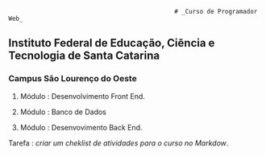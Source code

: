                                                   # _Curso de Programador Web_ 
                                                  
## Instituto Federal de Educação, Ciência e Tecnologia de Santa Catarina 

### Campus São Lourenço do Oeste 

1. Módulo : Desenvolvimento Front End.

2. Módulo  : Banco de Dados 

3. Módulo :  Desenvovimento Back End.


 Tarefa : _criar um cheklist de atividades para o curso no Markdow_.
